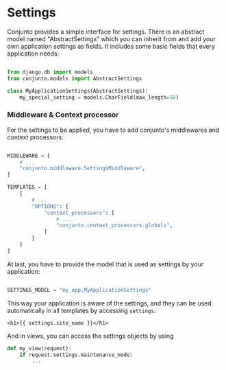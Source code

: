 # Settings


Conjunto provides a simple interface for settings. There is an abstract model named "AbstractSettings" which you can inherit from and add your own application settings as fields. It includes some basic fields that every application needs:



```python

from django.db import models
from conjunto.models import AbstractSettings

class MyApplicationSettings(AbstractSettings):
    my_special_setting = models.CharField(max_length=50)
```

### Middleware & Context processor

For the settings to be applied, you have to add conjunto's middlewares and context processors:

```python

MIDDLEWARE = [
    # ...
    "conjunto.middleware.SettingsMiddleware",
]

TEMPLATES = [
    {
        # ...
        "OPTIONS": {
            "context_processors": [
                # ...
                "conjunto.context_processors.globals",
            ]
        }
    }
]
```


At last, you have to provide the model that is used as settings by your application:

```python

SETTINGS_MODEL = "my_app.MyApplicationSettings"
```

This way your application is aware of the settings, and they can be used automatically in all templates by accessing `settings`:

```django
<h1>{{ settings.site_name }}</h1>
```

And in views, you can access the settings objects by using

```python
def my_view(request):
    if request.settings.maintenance_mode:
        ...
```